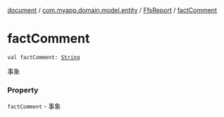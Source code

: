 [document](../../index.md) / [com.myapp.domain.model.entity](../index.md) / [FfsReport](index.md) / [factComment](./fact-comment.md)

# factComment

`val factComment: `[`String`](https://kotlinlang.org/api/latest/jvm/stdlib/kotlin/-string/index.html)

事象

### Property

`factComment` - 事象